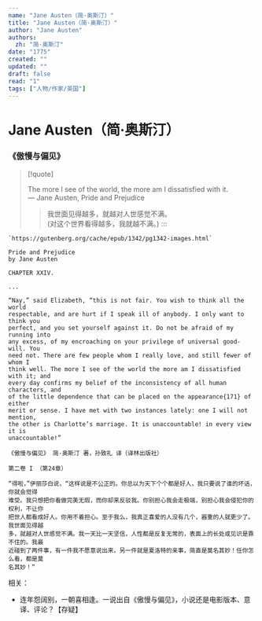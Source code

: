 ```yaml
---
name: "Jane Austen（简·奥斯汀）"
title: "Jane Austen（简·奥斯汀）"
author: "Jane Austen"
authors:
  zh: "简·奥斯汀"
date: "1775"
created: ""
updated: ""
draft: false
read: "1"
tags: ["人物/作家/英国"]
---
```


# Jane Austen（简·奥斯汀）

### 《傲慢与偏见》

> [!quote]
>
> The more I see of the world, the more am I dissatisfied with it.  
> ― Jane Austen, Pride and Prejudice
>
> > 我世面见得越多，就越对人世感觉不满。  
> > (对这个世界看得越多，我就越不满。)
:::

```
`https://gutenberg.org/cache/epub/1342/pg1342-images.html`

Pride and Prejudice
by Jane Austen

CHAPTER XXIV.

...

“Nay,” said Elizabeth, “this is not fair. You wish to think all the world 
respectable, and are hurt if I speak ill of anybody. I only want to think you 
perfect, and you set yourself against it. Do not be afraid of my running into 
any excess, of my encroaching on your privilege of universal good-will. You 
need not. There are few people whom I really love, and still fewer of whom I 
think well. The more I see of the world the more am I dissatisfied with it; and 
every day confirms my belief of the inconsistency of all human characters, and 
of the little dependence that can be placed on the appearance{171} of either 
merit or sense. I have met with two instances lately: one I will not mention, 
the other is Charlotte’s marriage. It is unaccountable! in every view it is 
unaccountable!”
```

```
《傲慢与偏见》 简·奥斯汀 著，孙致礼 译（译林出版社）

第二卷 I （第24章）

“得啦，”伊丽莎白说，“这样说是不公正的。你总以为天下个个都是好人，我只要说了谁的坏话，你就会觉得
难受。我只想把你看做完美无瑕，而你却来反驳我。你别担心我会走极端，别担心我会侵犯你的权利，不让你
把世人都看成好人。你用不着担心。至于我么，我真正喜爱的人没有几个，器重的人就更少了。我世面见得越
多，就越对人世感觉不满。我一天比一天坚信，人性都是反复无常的，表面上的长处或见识是靠不住的。我最
近碰到了两件事，有一件我不愿意说出来，另一件就是夏洛特的亲事，简直是莫名其妙！任你怎么看，都是莫
名其妙！”
```

相关：

- 连年怨阔别，一朝喜相逢。一说出自《傲慢与偏见》，小说还是电影版本、意译、评论？【存疑】
